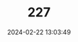 ---
title: "227"
category: "Acipenser ruthenus"
draft: false
date: 2024-02-22 13:03:49
languages:
  English: ["Sterlet"]
---